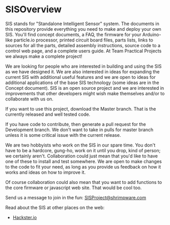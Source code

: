 # SISOverview
SIS stands for "Standalone Intelligent Sensor" system. The documents in this repository provide everything you need to make and deploy your own SIS. You'll find concept documents, a FAQ, the firmware for your Arduino-like particle.io processor, printed circuit board files, parts lists, links to sources for all the parts, detailed assembly instructions, source code to a control web page, and a complete users guide. At Team Practical Projects we always make a complete project!

We are looking for people who are interested in building and using the SIS as we have designed it.  We are also interested in ideas for expanding the current SIS with additional useful features and we are open to  ideas for additional applications of the base SIS technology (some ideas are in the Concept document). SIS is an open source project and we are interested in improvements that other developers might wish make  themselves and/or to collaborate with us on.

If you want to use this project, download the Master branch. That is the currently released and well tested code.

If you have code to contribute, then generate a pull request for the Development branch. We don't want to take in pulls for master branch unless it is some critical issue with the current release.

We are two hobbyists who work on the SIS in our spare time. You don't have to be a hardcore, gung-ho, work on it until you drop, kind of person; we certainly aren't. Collaboration could just mean that you'd like to have one of these to install and test somewhere. We are open to make changes to the code to fit your need, as long as you provide us feedback on how it works and ideas on how to improve it.

Of course collaboration could also mean that you want to add functions to the core firmware or javascript web site. That would be cool too.

Send us a message to join in the fun: SISProject@shrimpware.com


Read about the SIS at other places on the web:
* [Hackster.io](https://www.hackster.io/PracticalProjects/standalone-intelligent-sensor-system-cbdb44)

